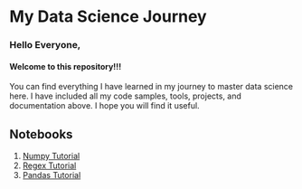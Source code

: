 # My Data Science Journey

### Hello Everyone,
#### Welcome to this repository!!!

You can find everything I have learned in my journey to master data science here. I have included all my code samples, tools, projects, and documentation above. I hope you will find it useful. 

## Notebooks
1. [Numpy Tutorial](https://github.com/sparshjaincs/Data-Science-Journey/blob/master/Numpy.ipynb)
2. [Regex Tutorial](https://github.com/sparshjaincs/Data-Science-Journey/blob/master/Regular%20Expressions.ipynb)
3. [Pandas Tutorial](https://github.com/sparshjaincs/Data-Science-Journey/blob/master/Pandas.ipynb)
